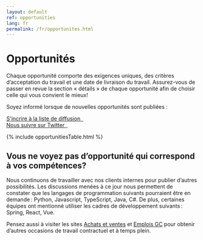 ```yaml
---
layout: default
ref: opportunities
lang: fr
permalink: /fr/opportunites.html
---
```


# Opportunités

Chaque opportunité comporte des exigences uniques, des critères d’acceptation du travail et une date de livraison du travail. Assurez-vous de passer en revue la section « détails » de chaque opportunité afin de choisir celle qui vous convient le mieux!

Soyez informé lorsque de nouvelles opportunités sont publiées&nbsp;:
<div class="mrgn-bttm-lg">
<div class="row">
    <div class="col-md-4 col-lg-3 col-sm-4">
    <a href="https://forms-formulaires.alpha.canada.ca/fr/id/36" class="btn btn-default btn-lrg">S'incrire à la liste de diffusion&nbsp;&nbsp;<span class="glyphicon glyphicon-arrow-right" aria-hidden="true"></span></a>
    </div>
    <div class="col-md-5 col-lg-4 col-sm-5">
    <a href="https://twitter.com/MicroAchatsGC" class="btn btn-default btn-lrg">Nous suivre sur Twitter&nbsp;&nbsp;<span class="glyphicon glyphicon-arrow-right" aria-hidden="true"></span></a>
    </div>
</div>
</div>

{% include opportunitiesTable.html %}

## Vous ne voyez pas d’opportunité qui correspond à vos compétences?

Nous continuons de travailler avec nos clients internes pour publier d’autres possibilités.
Les discussions menées à ce jour nous permettent de constater que les langages de programmation suivants pourraient être en demande : Python, Javascript, TypeScript, Java, C#.
De plus, certaines équipes ont mentionné utiliser les cadres de développement suivants : Spring, React, Vue.

Pensez aussi à visiter les sites <a href="https://achatsetventes.gc.ca/">Achats et ventes</a> et <a href="https://emploisfp-psjobs.cfp-psc.gc.ca/psrs-srfp/applicant/page2440;jsessionid=ci77L6TvjHXD8cMnsDuogJ3yYpH-m7F8Q6qQe9yU4KyMV41QSyKd!1550719894?fromMenu=true&toggleLanguage=fr">Emplois GC</a> pour obtenir d’autres occasions de travail contractuel et à temps plein.
